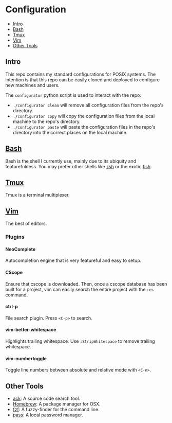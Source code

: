 # Configuration

- [Intro](#intro)
- [Bash](#bash)
- [Tmux](#tmux)
- [Vim](#vim)
- [Other Tools](#other-tools)

## Intro
This repo contains my standard configurations for POSIX systems. The intention
is that this repo can be easily cloned and deployed to configure new machines
and users.

The `configurator` python script is used to interact with the repo:
* `./configurator clean` will remove all configuration files from the repo's
  directory.
* `./configurator copy` will copy the configuration files from the local
  machine to the repo's directory.
* `./configurator paste` will paste the configuration files in the repo's
  directory into the correct places on the local machine.

## [Bash](https://www.gnu.org/software/bash/)
Bash is the shell I currently use, mainly due to its ubiquity and
featurefulness. You may prefer other shells like [zsh](http://www.zsh.org/)
or the exotic [fish](http://fishshell.com/).

## [Tmux](https://tmux.github.io/)
Tmux is a terminal multiplexer.

## [Vim](http://www.vim.org/)
The best of editors.

### Plugins
#### NeoComplete
Autocompletion engine that is very featureful and easy to setup.

#### CScope
Ensure that cscope is downloaded. Then, once a cscope database has been built
for a project, vim can easily search the entire project with the `:cs` command.

#### ctrl-p
File search plugin. Press `<C-p>` to search.

#### vim-better-whitespace
Highlights trailing whitespace. Use `:StripWhitespace` to remove trailing
whitespace.

#### vim-numbertoggle
Toggle line numbers between absolute and relative mode with `<C-n>`.

## Other Tools
* [ack](http://beyondgrep.com/): A source code search tool.
* [Homebrew](http://brew.sh/): A package manager for OSX.
* [fzf](https://github.com/junegunn/fzf): A fuzzy-finder for the command line.
* [pass](http://www.passwordstore.org/): A local password manager.
